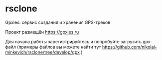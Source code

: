 # rsclone
Gpxies: сервис создания и хранения GPS-треков

Проект размещён https://gpxies.ru

Для начала работы зарегистрируйтесь и попробуйте загрузить gpx-файл (примеры файлов вы можете найти тут https://github.com/nikolai-minkevich/rsclone/tree/develop/gpx )